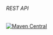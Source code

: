 ###### REST API
[![Maven Central](https://maven-badges.herokuapp.com/maven-central/com.github.rostislav-maslov.rcore/rest-api/badge.svg)](https://maven-badges.herokuapp.com/maven-central/com.github.rostislav-maslov.rcore/rest-api)
